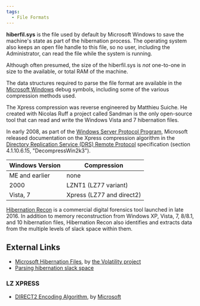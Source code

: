 ```yaml
---
tags:
  - File Formats
---
```

**hiberfil.sys** is the file used by default by Microsoft Windows to
save the machine's state as part of the
hibernation process. The operating system also
keeps an open file handle to this file, so no user, including the
Administrator, can read the file while the system is running.

Although often presumed, the size of the hiberfil.sys is *not*
one-to-one in size to the available, or total RAM of the machine.

The data structures required to parse the file format are available in
the [Microsoft Windows](microsoft_windows.md) debug symbols,
including some of the various compression methods used.

The Xpress compression was reverse engineered by Matthieu
Suiche. He created with Nicolas
Ruff a project called
Sandman is the only open-source tool that
can read and write the Windows Vista and 7 hibernation files.

In early 2008, as part of the [Windows Server Protocol Program](https://learn.microsoft.com/en-us/openspecs/dev_center/ms-devcentlp/5f4fc8ba-f448-4b05-968e-df51c60eaef8),
Microsoft released documentation on the Xpress compression algorithm in
the [Directory Replication Service (DRS) Remote Protocol](https://learn.microsoft.com/en-us/openspecs/windows_protocols/ms-drsr/f977faaa-673e-4f66-b9bf-48c640241d47)
specification (section 4.1.10.6.15, "DecompressWin2k3").

| Windows Version | Compression               |
|-----------------|---------------------------|
| ME and earlier  | none                      |
| 2000            | LZNT1 (LZ77 variant)      |
| Vista, 7        | Xpress (LZ77 and direct2) |

[Hibernation Recon](arsenal_recon.md#hibernation-recon) is a
commercial digital forensics tool launched in late 2016. In addition to
memory reconstruction from Windows XP, Vista, 7, 8/8.1, and 10
hibernation files, Hibernation Recon also identifies and extracts data
from the multiple levels of slack space within them.

## External Links

* [Microsoft Hibernation Files](https://code.google.com/archive/p/volatility/wikis/HiberAddressSpace.wiki),
  by [the Volatility project](volatility_framework.md)
* [Parsing hibernation slack space](https://diablohorn.com/2014/12/10/parsing-the-hiberfil-sys-searching-for-slack-space/)

### LZ XPRESS

* [DIRECT2 Encoding Algorithm](https://learn.microsoft.com/en-us/openspecs/windows_protocols/ms-drsr/07815956-1375-4148-b33e-39c31f988ec8),
  by [Microsoft](microsoft.md)
